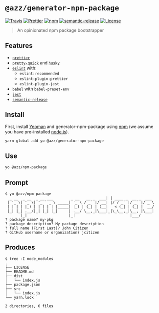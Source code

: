 # `@azz/generator-npm-package`

[![Travis](https://img.shields.io/travis/azz/generator-npm-package.svg?style=flat-square)](https://travis-ci.org/azz/generator-npm-package)
[![Prettier](https://img.shields.io/badge/code_style-prettier-ff69b4.svg?style=flat-square)](https://github.com/prettier/prettier)
[![npm](https://img.shields.io/npm/v/@azz/generator-npm-package.svg?style=flat-square)](https://npmjs.org/packages/@azz/generator-npm-package)
[![semantic-release](https://img.shields.io/badge/%20%20%F0%9F%93%A6%F0%9F%9A%80-semantic--release-e10079.svg?style=flat-square)](https://github.com/semantic-release/semantic-release)
[![License](https://img.shields.io/badge/license-MIT-blue.svg?style=flat-square)](LICENSE)

> An opinionated npm package bootstrapper

## Features

* [`prettier`](https://prettier.io)
* [`pretty-quick`](https://github.com/azz/pretty-quick) and [`husky`](https://github.com/typicode/husky)
* [`eslint`](https://eslint.org/) with:
  * `eslint:recommended`
  * `eslint-plugin-prettier`
  * `eslint-plugin-jest`
* [`babel`](https://babeljs.io) with `babel-preset-env`
* [`jest`](https://facebook.github.io/jest/)
* [`semantic-release`](https://github.com/semantic-release/semantic-release)

## Install

First, install [Yeoman](http://yeoman.io) and generator-npm-package using [npm](https://www.npmjs.com/) (we assume you have pre-installed [node.js](https://nodejs.org/)).

```bash
yarn global add yo @azz/generator-npm-package
```

## Use

```bash
yo @azz/npm-package
```

## Prompt

```shellsession
$ yo @azz/npm-package
  _ __  _ __  _ __ ___        _ __   __ _  ___| | ____ _  __ _  ___
 | '_ \| '_ \| '_ ` _ \ _____| '_ \ / _` |/ __| |/ / _` |/ _` |/ _ \
 | | | | |_) | | | | | |_____| |_) | (_| | (__|   < (_| | (_| |  __/
 |_| |_| .__/|_| |_| |_|     | .__/ \__,_|\___|_|\_\__,_|\__, |\___|
       |_|                   |_|                         |___/
? package name? my-pkg
? package description? My package description
? full name (First Last)? John Citizen
? GitHub username or organization? jcitizen
```

## Produces

```shellsession
$ tree -I node_modules
.
├── LICENSE
├── README.md
├── dist
│   └── index.js
├── package.json
├── src
│   └── index.js
└── yarn.lock

2 directories, 6 files
```
